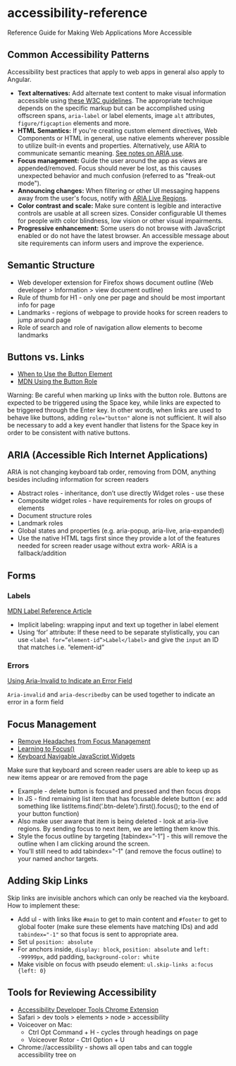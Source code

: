 # accessibility-reference
Reference Guide for Making Web Applications More Accessible

## Common Accessibility Patterns
Accessibility best practices that apply to web apps in general also apply to Angular.
- **Text alternatives:** Add alternate text content to make visual information accessible using [these W3C guidelines](https://www.w3.org/TR/html-alt-techniques/). The appropriate technique depends on the specific markup but can be accomplished using offscreen spans, `aria-label` or label elements, image `alt` attributes, `figure/figcaption` elements and more.
- **HTML Semantics:** If you're creating custom element directives, Web Components or HTML in general, use native elements wherever possible to utilize built-in events and properties. Alternatively, use ARIA to communicate semantic meaning. [See notes on ARIA use](https://www.w3.org/TR/aria-in-html/#notes-on-aria-use-in-html).
- **Focus management:** Guide the user around the app as views are appended/removed. Focus should never be lost, as this causes unexpected behavior and much confusion (referred to as "freak-out mode").
- **Announcing changes:** When filtering or other UI messaging happens away from the user's focus, notify with [ARIA Live Regions](https://developer.mozilla.org/en-US/docs/Web/Accessibility/ARIA/ARIA_Live_Regions).
- **Color contrast and scale:** Make sure content is legible and interactive controls are usable at all screen sizes. Consider configurable UI themes for people with color blindness, low vision or other visual impairments.
- **Progressive enhancement:** Some users do not browse with JavaScript enabled or do not have the latest browser. An accessible message about site requirements can inform users and improve the experience.


## Semantic Structure
- Web developer extension for Firefox shows document outline (Web developer > Information > view document outline)
- Rule of thumb for H1 - only one per page and should be most important info for page
- Landmarks - regions of webpage to provide hooks for screen readers to jump around page
- Role of search and role of navigation allow elements to become landmarks


## Buttons vs. Links
- [When to Use the Button Element](https://css-tricks.com/use-button-element/)
- [MDN Using the Button Role](https://developer.mozilla.org/en-US/docs/Web/Accessibility/ARIA/ARIA_Techniques/Using_the_button_role)

Warning: Be careful when marking up links with the button role. Buttons are expected to be triggered using the Space key, while links are expected to be triggered through the Enter key. In other words, when links are used to behave like buttons, adding `role="button"` alone is not sufficient. It will also be necessary to add a key event handler that listens for the Space key in order to be consistent with native buttons.

## ARIA (Accessible Rich Internet Applications)
ARIA is not changing keyboard tab order, removing from DOM, anything besides including information for screen readers
- Abstract roles - inheritance, don’t use directly
Widget roles - use these
- Composite widget roles - have requirements for roles on groups of elements
- Document structure roles
- Landmark roles
- Global states and properties (e.g. aria-popup, aria-live, aria-expanded)
- Use the native HTML tags first since they provide a lot of the features needed for screen reader usage without extra work- ARIA is a fallback/addition

## Forms
### Labels
[MDN Label Reference Article](https://developer.mozilla.org/en-US/docs/Web/HTML/Element/label)
- Implicit labeling: wrapping input and text up together in label element
- Using ‘for’ attribute: If these need to be separate stylistically, you can use `<label for=”element-id”>Label</label>` and give the `input` an ID that matches i.e. “element-id”

### Errors
[Using Aria-Invalid to Indicate an Error Field](https://www.w3.org/WAI/GL/wiki/Using_Aria-Invalid_to_Indicate_An_Error_Field)

`Aria-invalid` and `aria-describedby` can be used together to indicate an error in a form field

## Focus Management
- [Remove Headaches from Focus Management](https://developers.google.com/web/updates/2016/03/focus-start-point)
- [Learning to Focus()](https://www.sitepoint.com/learning-to-focus/)
- [Keyboard Navigable JavaScript Widgets](https://developer.mozilla.org/en-US/docs/Web/Accessibility/Keyboard-navigable_JavaScript_widgets)

Make sure that keyboard and screen reader users are able to keep up as new items appear or are removed from the page

- Example - delete button is focused and pressed and then focus drops
- In JS - find remaining list item that has focusable delete button ( ex: add something like listItems.find(‘.btn-delete’).first().focus(); to the end of your button function)
- Also make user aware that item is being deleted - look at aria-live regions. By sending focus to next item, we are letting them know this.
- Style the focus outline by targeting [tabindex=”-1”] - this will remove the outline when I am clicking around the screen.
- You’ll still need to add tabindex="-1" (and remove the focus outline) to your named anchor targets.

## Adding Skip Links
Skip links are invisible anchors which can only be reached via the keyboard.
How to implement these:
- Add ul - with links like `#main` to get to main content and `#footer` to get to global footer (make sure these elements have matching IDs) and add `tabindex="-1"` so that focus is sent to appropriate area.
- Set ul `position: absolute`
- For anchors inside, `display: block`, `position: absolute` and `left: -99999px`, add padding, `background-color: white`
- Make visible on focus with pseudo element: `ul.skip-links a:focus {left: 0}`

## Tools for Reviewing Accessibility
- [Accessibility Developer Tools Chrome Extension](https://chrome.google.com/webstore/detail/accessibility-developer-t/fpkknkljclfencbdbgkenhalefipecmb?hl=en)
- Safari > dev tools > elements > node > accessibility
- Voiceover on Mac: 
  - Ctrl Opt Command + H - cycles through headings on page
  - Voiceover Rotor - Ctrl Option + U
- Chrome://accessibility - shows all open tabs and can toggle accessibility tree on
